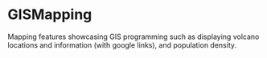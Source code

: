 # GISMapping
Mapping features showcasing GIS programming such as displaying volcano locations and information (with google links), and population density.  
